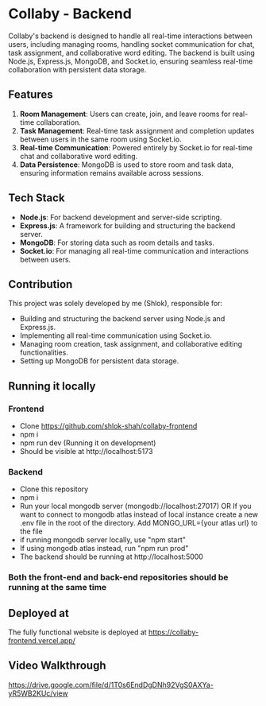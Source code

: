 # Collaby - Backend

Collaby's backend is designed to handle all real-time interactions between users, including managing rooms, handling socket communication for chat, task assignment, and collaborative word editing. The backend is built using Node.js, Express.js, MongoDB, and Socket.io, ensuring seamless real-time collaboration with persistent data storage.

## Features

1. **Room Management**: Users can create, join, and leave rooms for real-time collaboration.
2. **Task Management**: Real-time task assignment and completion updates between users in the same room using Socket.io.
3. **Real-time Communication**: Powered entirely by Socket.io for real-time chat and collaborative word editing.
4. **Data Persistence**: MongoDB is used to store room and task data, ensuring information remains available across sessions.

## Tech Stack

-   **Node.js**: For backend development and server-side scripting.
-   **Express.js**: A framework for building and structuring the backend server.
-   **MongoDB**: For storing data such as room details and tasks.
-   **Socket.io**: For managing all real-time communication and interactions between users.

## Contribution

This project was solely developed by me (Shlok), responsible for:

-   Building and structuring the backend server using Node.js and Express.js.
-   Implementing all real-time communication using Socket.io.
-   Managing room creation, task assignment, and collaborative editing functionalities.
-   Setting up MongoDB for persistent data storage.

## Running it locally
### Frontend

- Clone https://github.com/shlok-shah/collaby-frontend
- npm i
- npm run dev (Running it on development)
- Should be visible at http://localhost:5173
  
### Backend

- Clone this repository
- npm i
- Run your local mongodb server (mongodb://localhost:27017) OR If you want to connect to mongodb atlas instead of local instance create a new .env file in the root of the directory. Add MONGO_URL={your atlas url} to the file
- if running mongodb server locally, use "npm start"
- If using mongodb atlas instead, run "npm run prod"
- The backend should be running at http://localhost:5000

### Both the front-end and back-end repositories should be running at the same time 

## Deployed at

The fully functional website is deployed at https://collaby-frontend.vercel.app/

## Video Walkthrough

https://drive.google.com/file/d/1T0s6EndDgDNh92VgS0AXYa-yR5WB2KUc/view
